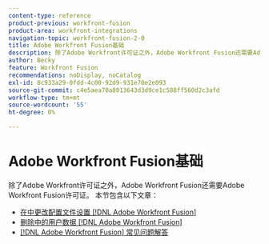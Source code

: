 ```yaml
---
content-type: reference
product-previous: workfront-fusion
product-area: workfront-integrations
navigation-topic: workfront-fusion-2-0
title: Adobe Workfront Fusion基础
description: 除了Adobe Workfront许可证之外，Adobe Workfront Fusion还需要Adobe Workfront Fusion许可证。
author: Becky
feature: Workfront Fusion
recommendations: noDisplay, noCatalog
exl-id: 8c933a29-0fdd-4c00-92d9-931e70e2e093
source-git-commit: c4e5aea70a8013643d3d9ce1c588ff560d2c3afd
workflow-type: tm+mt
source-wordcount: '55'
ht-degree: 0%

---
```


# Adobe Workfront Fusion基础

除了Adobe Workfront许可证之外，Adobe Workfront Fusion还需要Adobe Workfront Fusion许可证。
本节包含以下文章：

* [在中更改配置文件设置 [!DNL Adobe Workfront Fusion]](../../workfront-fusion/workfront-fusion-basics/change-profile-settings.md)
* [删除中的用户数据 [!DNL Adobe Workfront Fusion]](../../workfront-fusion/workfront-fusion-basics/delete-user-data.md)
* [[!DNL Adobe Workfront Fusion] 常见问题解答](../../workfront-fusion/workfront-fusion-basics/faq.md)
